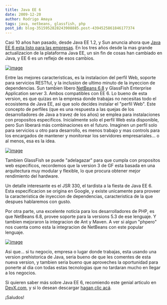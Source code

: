 ```yaml
---
title: Java EE 6
date: 2009-12-20
author: Rodrigo Amaya
tags: java, netbeans, glassfish, php
post_id: blog-3515952828243908885.post-4394525861846177374
---
```


Casi 10 años han pasado, desde Java EE 1.2, y Sun anuncia ahora que [Java EE 6 esta listo para las empresas](http://java.sun.com/javaee/). En los tres años desde la mas grande actualizacion de la plataforma Java EE, un sin fin de cosas han cambiado en Java, y EE 6 es un reflejo de esos cambios.

[![image](https://1.bp.blogspot.com/_ayvorITawE4/Sy6uXkRq-zI/AAAAAAAACQg/3Cw8vXKSjiI/s200/5ehhcx.jpg)](https://1.bp.blogspot.com/_ayvorITawE4/Sy6uXkRq-zI/AAAAAAAACQg/3Cw8vXKSjiI/s1600-h/5ehhcx.jpg)

Entre las mejores caracteristicas, es la instalacion del perfil Web, soporte para servicios RESTful, y la inclusion de ultimo minuto de la inyeccion de dependencias. Sun tambien libero [NetBeans 6.8](http://netbeans.org/community/news/show/1449.html) y GlassFish Enterprise Application server 3. Ambos compatibles con EE 6. Lo bueno de esta version, es que quizas en la empresa donde trabajas no necesitas todo el ecosistema de Java EE, asi que solo decides instalar el "perfil Web". Este concepto de perfiles (que es una respuesta a las quejas de los desarrolladores de Java a travez de los años) se emplea para instalaciones con propositos especificos. Inicialmente solo el perfil Web esta disponible, pero Sun liberará más combinaciones en el futuro. Imaginen un perfil solo para servicios u otro para desarrollo, es menos trabajo y mas controls para los encargados de mantener y monitorear los servidores empresariales... o al menos, esa es la idea.

[![image](https://3.bp.blogspot.com/_ayvorITawE4/Sy6uT3ITfsI/AAAAAAAACQQ/mUEtF1fmNi8/s200/glassfish_front_cover_full.GIF)](https://3.bp.blogspot.com/_ayvorITawE4/Sy6uT3ITfsI/AAAAAAAACQQ/mUEtF1fmNi8/s1600-h/glassfish_front_cover_full.GIF)

Tambien GlassFish se puede "adelagazar" para que cumpla con propositos web especificos, recordemos que la version 3 de GF esta basada en una arquitectura muy modular y flexible, lo que procura obtener mejor rendimiento del hardware.

Un detalle interesante es el JSR 330, el tardista a la fiesta de Java EE 6. Esta especificacion se origina en Google, y existe unicamente para proveer la caracteristica de inyeccion de dependencias, caracteristica de la que despues hablaremos con gusto.

Por otra parte, una excelente noticia para los desarrolladores de PHP, es que NetBeans 6.8, provee soporte para la versions 5.3 de ese lenguaje. Y tambien mejoraron la integracion de Ant y Maven. A ver si algun "phpero" nos cuenta como esta la integracion de NetBeans con este popular lenguaje.

[![image](https://4.bp.blogspot.com/_ayvorITawE4/Sy6uWVN-rhI/AAAAAAAACQY/KoZpoCheLvI/s200/2ly2yk10.jpg)](https://4.bp.blogspot.com/_ayvorITawE4/Sy6uWVN-rhI/AAAAAAAACQY/KoZpoCheLvI/s1600-h/2ly2yk10.jpg)

Asi que... si tu negocio, empresa o lugar donde trabajas, esta usando una version prehistorica de Java, seria bueno de que les comentes de esta nueva version, y tambien seria bueno que aproveches la oportunidad para ponerte al dia con todas estas tecnologias que no tardaran mucho en llegar a los negocios.

Si quieren saber más sobre Java EE 6, recomiendo este genial articulo en  [DevX.com](http://www.devx.com/Java/Article/42351/1763/page/2), y si lo desean descargar [hagan clic acá](http://java.sun.com/javaee/downloads/index.jsp?userOsIndex=6&userOsId=windows&userOsName=Windows).

¡Saludos!